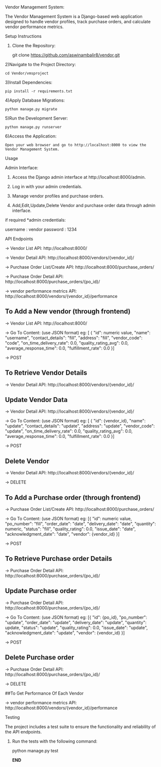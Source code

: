Vendor Management System:

The Vendor Management System is a Django-based web application designed to handle vendor profiles, track purchase orders, and 
calculate vendor performance metrics.

Setup Instructions

1) Clone the Repository:
	
	git clone https://github.com/aswinambalir8/vendor.git

2)Navigate to the Project Directory:

	cd Vendor/vmsproject

3)Install Dependencies:

	pip install -r requirements.txt

4)Apply Database Migrations:

	python manage.py migrate

5)Run the Development Server:

	python manage.py runserver

6)Access the Application:

	Open your web browser and go to http://localhost:8000 to view the Vendor Management System.


Usage

Admin Interface:

1) Access the Django admin interface at http://localhost:8000/admin.

2) Log in with your admin credentials.

3) Manage vendor profiles and purchase orders.

4) Add,Edit,Update,Delete Vendor and purchase order data through admin interface.

if required
*admin credentials:

username : vendor
password : 1234


API Endpoints

-> Vendor List API: http://localhost:8000/

-> Vendor Detail API: http://localhost:8000/vendors/{vendor_id}/

-> Purchase Order List/Create API: http://localhost:8000/purchase_orders/

-> Purchase Order Detail API: http://localhost:8000/purchase_orders/{po_id}/

-> vendor performance metrics API: http://localhost:8000/vendors/{vendor_id}/performance

## To Add a New vendor (through frontend)
 
-> Vendor List API: http://localhost:8000/

-> Go To Content:
	(use JSON format)
   eg:
	[ {
        "id": numeric value,
        "name": "username",
        "contact_details": "fill",
        "address": "fill",
        "vendor_code": "code",
        "on_time_delivery_rate": 0.0,
        "quality_rating_avg": 0.0,
        "average_response_time": 0.0,
        "fulfillment_rate": 0.0
    }]

-> POST

## To Retrieve Vendor Details

-> Vendor Detail API: http://localhost:8000/vendors/{vendor_id}/

## Update Vendor Data

-> Vendor Detail API: http://localhost:8000/vendors/{vendor_id}/

-> Go To Content:
	(use JSON format)
   eg:
	[ {
        "id": {vendor_id},
        "name": "update",
        "contact_details": "update",
        "address": "update",
        "vendor_code": "update",
        "on_time_delivery_rate": 0.0,
        "quality_rating_avg": 0.0,
        "average_response_time": 0.0,
        "fulfillment_rate": 0.0
    }]

-> POST

## Delete Vendor

-> Vendor Detail API: http://localhost:8000/vendors/{vendor_id}/

-> DELETE


## To Add a Purchase order (through frontend)
 
-> Purchase Order List/Create API: http://localhost:8000/purchase_orders/

-> Go To Content:
	(use JSON format)
   eg:
	 [{
        "id": numeric value,
        "po_number": "fill",
        "order_date": "date",
        "delivery_date": "date",
        "quantity": numeric,
        "status": "fill",
        "quality_rating": 0.0,
        "issue_date": "date",
        "acknowledgment_date": "date",
        "vendor": {vendor_id}
    }]

-> POST

## To Retrieve Purchase order Details

-> Purchase Order Detail API: http://localhost:8000/purchase_orders/{po_id}/

## Update Purchase order 

-> Purchase Order Detail API: http://localhost:8000/purchase_orders/{po_id}/

-> Go To Content:
	(use JSON format)
   eg:
	[{
        "id": {po_id},
        "po_number": "update",
        "order_date": "update",
        "delivery_date": "update",
        "quantity": update,
        "status": "update",
        "quality_rating": 0.0,
        "issue_date": "update",
        "acknowledgment_date": "update",
        "vendor": {vendor_id}
     }]

-> POST

## Delete Purchase order

-> Purchase Order Detail API: http://localhost:8000/purchase_orders/{po_id}/

-> DELETE


##To Get Performance Of Each Vendor

-> vendor performance metrics API: http://localhost:8000/vendors/{vendor_id}/performance

Testing

The project includes a test suite to ensure the functionality and reliability of the API endpoints.

1) Run the tests with the following command:

   python manage.py test

   **END**
